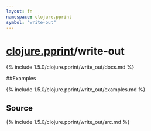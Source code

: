 ```yaml
---
layout: fn
namespace: clojure.pprint
symbol: "write-out"
---
```


# [clojure.pprint](../)/write-out

{% include 1.5.0/clojure.pprint/write_out/docs.md %}

##Examples

{% include 1.5.0/clojure.pprint/write_out/examples.md %}
## Source
{% include 1.5.0/clojure.pprint/write_out/src.md %}

